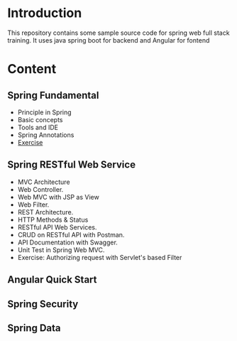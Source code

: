 # Introduction
This repository contains some sample source code for spring web full stack training. It uses java spring boot for backend and Angular for fontend

# Content

## Spring Fundamental
+ Principle in Spring
+ Basic concepts 
+ Tools and IDE
+ Spring Annotations
+ [Exercise](01-spring-fundamental\README.md)


## Spring RESTful Web Service
+ MVC Architecture
+ Web Controller.
+ Web MVC with JSP as View
+ Web Filter.
+ REST Architecture.
+ HTTP Methods & Status
+ RESTful API Web Services.
+ CRUD on RESTful API with Postman.
+ API Documentation with Swagger.
+ Unit Test in Spring Web MVC.
+ Exercise: Authorizing request with Servlet's based Filter

## Angular Quick Start

## Spring Security

## Spring Data

